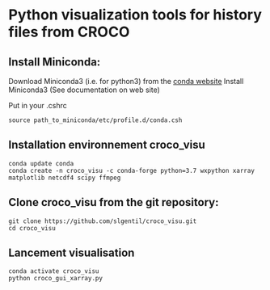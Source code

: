 # Python visualization tools for history files from CROCO


## Install Miniconda:

Download Miniconda3 (i.e. for python3) from the [conda website](https://conda.io/miniconda.html)
Install Miniconda3 (See documentation on web site)

Put in your .cshrc
```
source path_to_miniconda/etc/profile.d/conda.csh
```

## Installation environnement croco_visu
```
conda update conda
conda create -n croco_visu -c conda-forge python=3.7 wxpython xarray matplotlib netcdf4 scipy ffmpeg
```


## Clone croco_visu from the git repository:
```
git clone https://github.com/slgentil/croco_visu.git
cd croco_visu
```

## Lancement visualisation
```
conda activate croco_visu
python croco_gui_xarray.py
```
